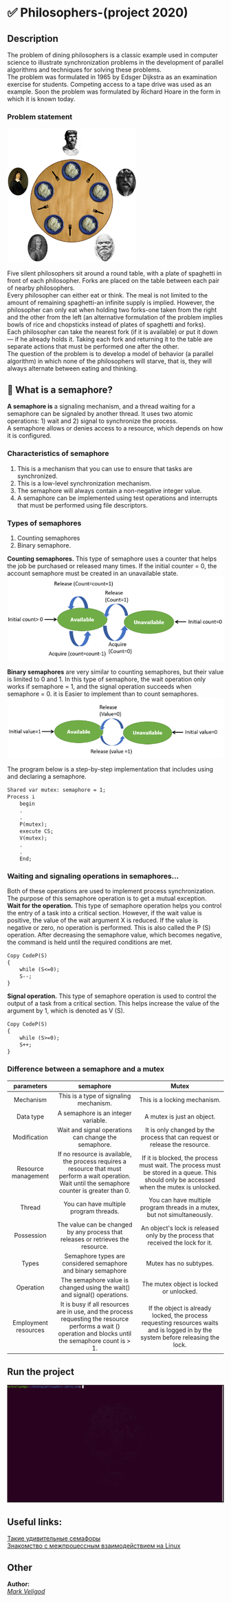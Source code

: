 # :white_check_mark: Philosophers-(project 2020)  
## Description
The problem of dining philosophers is a classic example used in computer science to illustrate synchronization problems in the development of parallel algorithms and techniques for solving these problems.  
The problem was formulated in 1965 by Edsger Dijkstra as an examination exercise for students. Competing access to a tape drive was used as an example. Soon the problem was formulated by Richard Hoare in the form in which it is known today.  
### Problem statement
<img src="https://github.com/markveligod/philosophers-/raw/master/img/1.png" width="300">  
  
Five silent philosophers sit around a round table, with a plate of spaghetti in front of each philosopher. Forks are placed on the table between each pair of nearby philosophers.  
Every philosopher can either eat or think. The meal is not limited to the amount of remaining spaghetti-an infinite supply is implied. However, the philosopher can only eat when holding two forks-one taken from the right and the other from the left (an alternative formulation of the problem implies bowls of rice and chopsticks instead of plates of spaghetti and forks).  
Each philosopher can take the nearest fork (if it is available) or put it down — if he already holds it. Taking each fork and returning it to the table are separate actions that must be performed one after the other.  
The question of the problem is to develop a model of behavior (a parallel algorithm) in which none of the philosophers will starve, that is, they will always alternate between eating and thinking.  
  
## :page_facing_up: What is a semaphore?
**A semaphore is** a signaling mechanism, and a thread waiting for a semaphore can be signaled by another thread. It uses two atomic operations: 1) wait and 2) signal to synchronize the process.  
A semaphore allows or denies access to a resource, which depends on how it is configured.  
  
### Characteristics of semaphore
1. This is a mechanism that you can use to ensure that tasks are synchronized.
2. This is a low-level synchronization mechanism.
3. The semaphore will always contain a non-negative integer value.
4. A semaphore can be implemented using test operations and interrupts that must be performed using file descriptors.  
  
### Types of semaphores
1. Counting semaphores
1. Binary semaphore.
  
**Counting semaphores.** This type of semaphore uses a counter that helps the job be purchased or released many times. If the initial counter = 0, the account semaphore must be created in an unavailable state.  
![](https://github.com/markveligod/philosophers-/raw/master/img/2.png)  
  
**Binary semaphores** are very similar to counting semaphores, but their value is limited to 0 and 1. In this type of semaphore, the wait operation only works if semaphore = 1, and the signal operation succeeds when semaphore = 0. it is Easier to implement than to count semaphores.  
![](https://github.com/markveligod/philosophers-/raw/master/img/3.png)  
  
The program below is a step-by-step implementation that includes using and declaring a semaphore.  
```
Shared var mutex: semaphore = 1;
Process i
    begin
    .
    .
    P(mutex);
    execute CS;
    V(mutex);
    .
    .
    End;
```
### Waiting and signaling operations in semaphores...
Both of these operations are used to implement process synchronization. The purpose of this semaphore operation is to get a mutual exception.  
**Wait for the operation.** This type of semaphore operation helps you control the entry of a task into a critical section. However, if the wait value is positive, the value of the wait argument X is reduced. If the value is negative or zero, no operation is performed. This is also called the P (S) operation. After decreasing the semaphore value, which becomes negative, the command is held until the required conditions are met.  
```
Copy CodeP(S)
{ 
    while (S<=0);
    S--;
}
```
  
**Signal operation.** This type of semaphore operation is used to control the output of a task from a critical section. This helps increase the value of the argument by 1, which is denoted as V (S).  
```
Copy CodeP(S)
{ 
    while (S>=0);
    S++;
}
```  
### Difference between a semaphore and a mutex
|parameters|semaphore|Mutex|
|:--------:|:-------:|:---:|
|Mechanism|This is a type of signaling mechanism.|This is a locking mechanism.|
|Data type|A semaphore is an integer variable.|A mutex is just an object.|
|Modification|Wait and signal operations can change the semaphore.|It is only changed by the process that can request or release the resource.|
|Resource management|If no resource is available, the process requires a resource that must perform a wait operation. Wait until the semaphore counter is greater than 0.|If it is blocked, the process must wait. The process must be stored in a queue. This should only be accessed when the mutex is unlocked.|
|Thread|You can have multiple program threads.|You can have multiple program threads in a mutex, but not simultaneously.|
|Possession|The value can be changed by any process that releases or retrieves the resource.|An object's lock is released only by the process that received the lock for it.|  
|Types|Semaphore types are considered semaphore and binary semaphore|Mutex has no subtypes.|
|Operation|The semaphore value is changed using the wait() and signal() operations.|The mutex object is locked or unlocked.|
|Employment resources|It is busy if all resources are in use, and the process requesting the resource performs a wait () operation and blocks until the semaphore count is > 1.|If the object is already locked, the process requesting resources waits and is logged in by the system before releasing the lock.|
  
## Run the project
<img src="https://github.com/markveligod/philosophers-/raw/master/img/4.gif">  
  

## Useful links:
[Такие удивительные семафоры](https://habr.com/ru/post/261273/)  
[Знакомство с межпроцессным взаимодействием на Linux](https://habr.com/ru/post/122108/)  
  
## Other
**Author:**  
*[Mark Veligod](https://github.com/markveligod)*  
